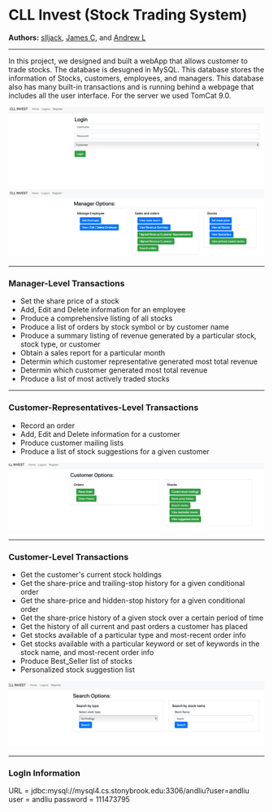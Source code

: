CLL Invest (Stock Trading System)
========
**Authors:** [slljack](https://github.com/slljack), [James C](James.cimino@stonybrook.edu), and [Andrew L](andrew.liu@stonybrook.edu)



***
In this project, we designed and built a webApp that allows customer to trade stocks. The database is desugned in MySQL. This database stores the information of Stocks, customers, employees, and managers. This database also has many built-in transactions and is running behind a webpage that includes all the user interface. For the server we used TomCat 9.0.

![](LogIn.png)
![](ManagerOptions.png)
***
### Manager-Level Transactions
* Set the share price of a stock
* Add, Edit and Delete information for an employee
* Produce a comprehensive listing of all stocks
* Produce a list of orders by stock symbol or by customer name
* Produce a summary listing of revenue generated by a particular stock, stock type, or customer
* Obtain a sales report for a particular month
* Determin which customer representative generated most total revenue
* Determin which customer generated most total revenue
* Produce a list of most actively traded stocks

***
### Customer-Representatives-Level Transactions
* Record an order
* Add, Edit and Delete information for a customer
* Produce customer mailing lists
* Produce a list of stock suggestions for a given customer

![](CustomerOptions.png)

***
### Customer-Level Transactions
* Get the customer's current stock holdings
* Get the share-price and trailing-stop history for a given conditional order
* Get the share-price and hidden-stop history for a given conditional order
* Get the share-price history of a given stock over a certain period of time
* Get the history of all current and past orders a customer has placed
* Get stocks available of a particular type and most-recent order info
* Get stocks available with a particular keyword or set of keywords in the stock name, and most-recent order info
* Produce Best_Seller list of stocks
* Personalized stock suggestion list

![](SearchStock.png)

*** 
### LogIn Information
URL = jdbc:mysql://mysql4.cs.stonybrook.edu:3306/andliu?user=andliu
user = andliu
password = 111473795


